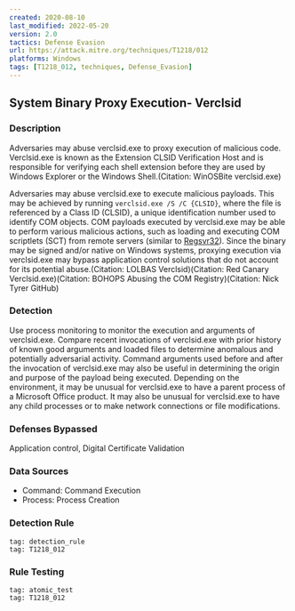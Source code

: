 ```yaml
---
created: 2020-08-10
last_modified: 2022-05-20
version: 2.0
tactics: Defense Evasion
url: https://attack.mitre.org/techniques/T1218/012
platforms: Windows
tags: [T1218_012, techniques, Defense_Evasion]
---
```


## System Binary Proxy Execution- Verclsid

### Description

Adversaries may abuse verclsid.exe to proxy execution of malicious code. Verclsid.exe is known as the Extension CLSID Verification Host and is responsible for verifying each shell extension before they are used by Windows Explorer or the Windows Shell.(Citation: WinOSBite verclsid.exe)

Adversaries may abuse verclsid.exe to execute malicious payloads. This may be achieved by running <code>verclsid.exe /S /C {CLSID}</code>, where the file is referenced by a Class ID (CLSID), a unique identification number used to identify COM objects. COM payloads executed by verclsid.exe may be able to perform various malicious actions, such as loading and executing COM scriptlets (SCT) from remote servers (similar to [Regsvr32](https://attack.mitre.org/techniques/T1218/010)). Since the binary may be signed and/or native on Windows systems, proxying execution via verclsid.exe may bypass application control solutions that do not account for its potential abuse.(Citation: LOLBAS Verclsid)(Citation: Red Canary Verclsid.exe)(Citation: BOHOPS Abusing the COM Registry)(Citation: Nick Tyrer GitHub) 

### Detection

Use process monitoring to monitor the execution and arguments of verclsid.exe. Compare recent invocations of verclsid.exe with prior history of known good arguments and loaded files to determine anomalous and potentially adversarial activity. Command arguments used before and after the invocation of verclsid.exe may also be useful in determining the origin and purpose of the payload being executed. Depending on the environment, it may be unusual for verclsid.exe to have a parent process of a Microsoft Office product. It may also be unusual for verclsid.exe to have any child processes or to make network connections or file modifications.

### Defenses Bypassed

Application control, Digital Certificate Validation

### Data Sources

  - Command: Command Execution
  -  Process: Process Creation
### Detection Rule

```query
tag: detection_rule
tag: T1218_012
```

### Rule Testing

```query
tag: atomic_test
tag: T1218_012
```
